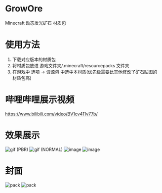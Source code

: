 # GrowOre
Minecraft 动态发光矿石 材质包

# 使用方法
1. 下载对应版本的材质包
2. 将材质包放进 游戏文件夹/.minecraft/resourcepacks 文件夹
3. 在游戏中 选项 -> 资源包 中选中本材质(优先级需要比其他修改了矿石贴图的材质包高)

# 哔哩哔哩展示视频
https://www.bilibili.com/video/BV1cv411v77b/

# 效果展示
![gif](https://user-images.githubusercontent.com/58851040/119341091-f6324180-bcc5-11eb-91a5-5312d9b49619.gif) (PBR)
![gif](https://user-images.githubusercontent.com/58851040/119347633-5af19a00-bcce-11eb-935c-45336c09858d.gif) (NORMAL)
![image](https://user-images.githubusercontent.com/58851040/119341188-0fd38900-bcc6-11eb-8f29-8a4845011848.png)
![image](https://user-images.githubusercontent.com/58851040/119341282-2a0d6700-bcc6-11eb-8382-e0c8fe19f053.png)

# 封面
![pack](https://user-images.githubusercontent.com/58851040/119325908-f7f30980-bcb3-11eb-8dae-5aa0703ccd46.png)
![pack](https://user-images.githubusercontent.com/58851040/119325927-fcb7bd80-bcb3-11eb-94f0-8b120456d641.png)
